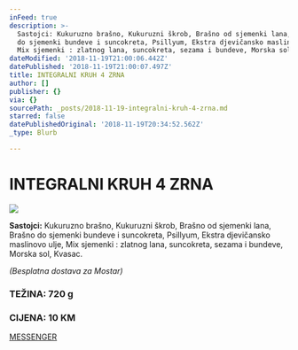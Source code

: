 ```yaml
---
inFeed: true
description: >-
  Sastojci: Kukuruzno brašno, Kukuruzni škrob, Brašno od sjemenki lana, Brašno
  do sjemenki bundeve i suncokreta, Psillyum, Ekstra djevičansko maslinovo ulje,
  Mix sjemenki : zlatnog lana, suncokreta, sezama i bundeve, Morska sol, Kvasac.
dateModified: '2018-11-19T21:00:06.442Z'
datePublished: '2018-11-19T21:00:07.497Z'
title: INTEGRALNI KRUH 4 ZRNA
author: []
publisher: {}
via: {}
sourcePath: _posts/2018-11-19-integralni-kruh-4-zrna.md
starred: false
datePublishedOriginal: '2018-11-19T20:34:52.562Z'
_type: Blurb

---
```

# INTEGRALNI KRUH 4 ZRNA
![](https://the-grid-user-content.s3-us-west-2.amazonaws.com/6cd65130-33f1-46bb-b165-1eaaa275e6c2.jpg)

**Sastojci:** Kukuruzno brašno, Kukuruzni škrob, Brašno od sjemenki lana, Brašno do sjemenki bundeve i suncokreta, Psillyum, Ekstra djevičansko maslinovo ulje, Mix sjemenki : zlatnog lana, suncokreta, sezama i bundeve, Morska sol, Kvasac.

_(Besplatna dostava za Mostar)_

### TEŽINA: 720 g

### CIJENA: 10 KM
[MESSENGER][0]

[0]: https://www.messenger.com/t/greenday.kolaci.peciva